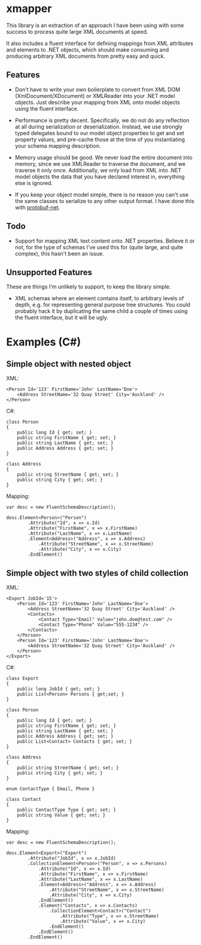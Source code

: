 xmapper
=======

This library is an extraction of an approach I have been using with some success to process quite
large XML documents at speed.

It also includes a fluent interface for defining mappings from XML attributes and elements to .NET objects,
which should make consuming and producing arbitrary XML documents from pretty easy and quick.


Features
--------

* Don't have to write your own boilerplate to convert from XML DOM (XmlDocument/XDocument) or XMLReader into
  your .NET model objects. Just describe your mapping from XML onto model objects using the fluent interface.

* Performance is pretty decent. Specifically, we do not do any reflection at all during serialization or
  deserialization. Instead, we use strongly typed delegates bound to our model object properties to get and set
  property values, and pre-cache those at the time of you instantiating your schema mapping description.

* Memory usage should be good. We never load the entire document into memory, since we use XMLReader to 
  traverse the document, and we traverse it only once. Additionally, we only load from XML into .NET model
  objects the data that you have declared interest in, everything else is ignored.

* If you keep your object model simple, there is no reason you can't use the same classes to serialize to
  any other output format. I have done this with [protobuf-net](http://code.google.com/p/protobuf-net).


Todo
----

* Support for mapping XML text content onto .NET properties. Believe it or not, for the type of schemas I've
  used this for (quite large, and quite complex), this hasn't been an issue.


Unsupported Features
--------------------

These are things I'm unlikely to support, to keep the library simple.

* XML schemas where an element contains itself, to arbitrary levels of depth, e.g. for representing
  general purpose tree structures. You could probably hack it by duplicating the same child a couple of
  times using the fluent interface, but it will be ugly. 
 

Examples (C#)
=============


Simple object with nested object
--------------------------------

XML:

    <Person Id='123' FirstName='John' LastName='Doe'>
        <Address StreetName='32 Quay Street' City='Auckland' />
    </Person>

C#:

    class Person
    {
        public long Id { get; set; }
        public string FirstName { get; set; }
        public string LastName { get; set; }
        public Address Address { get; set; }
    }

    class Address
    {
        public string StreetName { get; set; }
        public string City { get; set; }
    }

Mapping:
    
    var desc = new FluentSchemaDescription();

    desc.Element<Person>("Person")
            .Attribute("Id", x => x.Id)
            .Attribute("FirstName", x => x.FirstName)
            .Attribute("LastName", x => x.LastName)
            .Element<Address>("Address", x => x.Address)
                .Attribute("StreetName", x => x.StreetName)
                .Attribute("City", x => x.City)
            .EndElement()


Simple object with two styles of child collection
-------------------------------------------------

XML:

    <Export JobId='15'>
        <Person Id='123' FirstName='John' LastName='Doe'>
            <Address StreetName='32 Quay Street' City='Auckland' />
            <Contacts>
                <Contact Type="Email" Value="john.doe@test.com" />
                <Contact Type="Phone" Value="555-1234" />
            </Contacts>
        </Person>
        <Person Id='123' FirstName='John' LastName='Doe'>
            <Address StreetName='32 Quay Street' City='Auckland' />
        </Person>
    </Export>

C#:

    class Export
    {
        public long JobId { get; set; }
        public List<Person> Persons { get;set; }
    }

    class Person
    {
        public long Id { get; set; }
        public string FirstName { get; set; }
        public string LastName { get; set; }
        public Address Address { get; set; }
        public List<Contact> Contacts { get; set; }
    }

    class Address
    {
        public string StreetName { get; set; }
        public string City { get; set; }
    }

    enum ContactType { Email, Phone }

    class Contact
    {
        public ContactType Type { get; set; }
        public string Value { get; set; }
    }

Mapping:
    
    var desc = new FluentSchemaDescription();

    desc.Element<Export>("Export")
            .Attribute("JobId", x => x.JobId)
            .CollectionElement<Person>("Person", x => x.Persons)
                .Attribute("Id", x => x.Id)
                .Attribute("FirstName", x => x.FirstName)
                .Attribute("LastName", x => x.LastName)
                .Element<Address>("Address", x => x.Address)
                    .Attribute("StreetName", x => x.StreetName)
                    .Attribute("City", x => x.City)
                .EndElement()
                .Element("Contacts", x => x.Contacts)
                    .CollectionElement<Contact>("Contact")
                        .Attribute("Type", x => x.StreetName)
                        .Attribute("Value", x => x.City)
                    .EndElement()
                .EndElement()
            .EndElement()